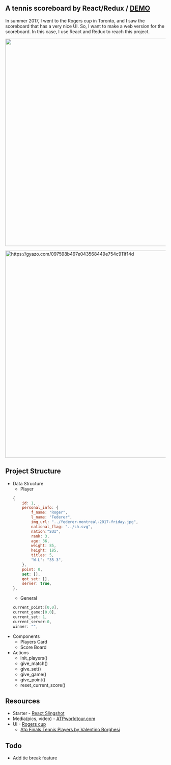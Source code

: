 ## A tennis scoreboard by React/Redux / [DEMO](http://tennis-scoreboard.surge.sh/)
In summer 2017, I went to the Rogers cup in Toronto, and I saw the scoreboard that has a very nice UI. So, I want to make a web version for the scoreboard. In this case, I use React and Redux to reach this project.

<img src="https://user-images.githubusercontent.com/1507950/29543642-877e48be-86b0-11e7-9fff-5366c80434d3.png" width="650">

<a href="https://gyazo.com/097598b497e043568449e754c911f14d"><img src="https://i.gyazo.com/097598b497e043568449e754c911f14d.gif" alt="https://gyazo.com/097598b497e043568449e754c911f14d" width="650"/></a>


## Project Structure
+ Data Structure
    + Player
    ```javascript
    {
        id: 1,
        personal_info: {
            f_name: "Roger",
            l_name: "Federer",
            img_url: "../federer-montreal-2017-friday.jpg",
            national_flag: "../ch.svg",
            nation:"SUI",
            rank: 3,
            age: 36,
            weight: 85,
            height: 185,
            titles: 5,
            "W-L": "35-3",
        },
        point: 0,
        set: [],
        got_set: [],
        server: true,
    },
    ```
    + General
    ```javascript
    current_point:[0,0],
    current_game:[0,0],
    current_set: 1,
    current_server:0,
    winner: "",
    ```
+ Components
    + Players Card
    + Score Board
+ Actions
    +  init_players()
    +  give_match()
    +  give_set()
    +  give_game()
    +  give_point()
    +  reset_current_score()

## Resources
+ Starter - [React Slingshot](https://github.com/coryhouse/react-slingshot)
+ Media(pics, video) - [ATPworldtour.com](atpworldtour.com)
+ UI - [Rogers cup](rogerscup.com)
    + [Atp Finals Tennis Players by Valentino Borghesi](https://dribbble.com/shots/1796074-Atp-Finals-Tennis-Players)

## Todo
+ Add tie break feature